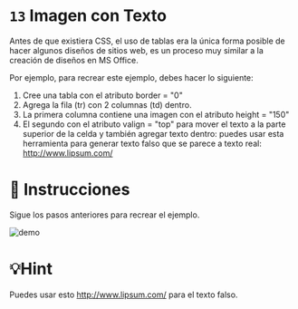 
# `13` Imagen con Texto

Antes de que existiera CSS, el uso de tablas era la única forma posible de hacer algunos diseños de sitios web, es un proceso muy similar a la creación de diseños en MS Office.

Por ejemplo, para recrear este ejemplo, debes hacer lo siguiente:

1. Cree una tabla con el atributo border = "0"
2. Agrega la fila (tr) con 2 columnas (td) dentro.
3. La primera columna contiene una imagen con el atributo height = "150"
4. El segundo con el atributo valign = "top" para mover el texto a la parte superior de la celda y también agregar texto dentro: puedes usar esta herramienta para generar texto falso que se parece a texto real: http://www.lipsum.com/

# 📝 Instrucciones

Sigue los pasos anteriores para recrear el ejemplo.

![demo](https://github.com/4GeeksAcademy/html-tutorial-exercises-course/blob/master/.learn/assets/opTIFpg.png?raw=true)

# 💡Hint

Puedes usar esto http://www.lipsum.com/ para el texto falso.

